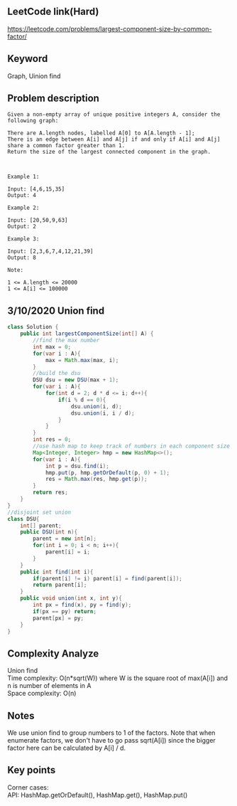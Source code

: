 ## LeetCode link(Hard)
https://leetcode.com/problems/largest-component-size-by-common-factor/

## Keyword
Graph, Uinion find

## Problem description
```
Given a non-empty array of unique positive integers A, consider the following graph:

There are A.length nodes, labelled A[0] to A[A.length - 1];
There is an edge between A[i] and A[j] if and only if A[i] and A[j] share a common factor greater than 1.
Return the size of the largest connected component in the graph.

 

Example 1:

Input: [4,6,15,35]
Output: 4

Example 2:

Input: [20,50,9,63]
Output: 2

Example 3:

Input: [2,3,6,7,4,12,21,39]
Output: 8

Note:

1 <= A.length <= 20000
1 <= A[i] <= 100000
```
## 3/10/2020 Union find

```java
class Solution {
    public int largestComponentSize(int[] A) {
        //find the max number
        int max = 0;
        for(var i : A){
            max = Math.max(max, i);
        }
        //build the dsu
        DSU dsu = new DSU(max + 1);
        for(var i : A){
            for(int d = 2; d * d <= i; d++){
                if(i % d == 0){
                    dsu.union(i, d);
                    dsu.union(i, i / d);
                }
            }
        }
        int res = 0;
        //use hash map to keep track of numbers in each component size
        Map<Integer, Integer> hmp = new HashMap<>();
        for(var i : A){
            int p = dsu.find(i);
            hmp.put(p, hmp.getOrDefault(p, 0) + 1);
            res = Math.max(res, hmp.get(p));
        }
        return res;
    }
}
//disjoint set union
class DSU{
    int[] parent;
    public DSU(int n){
        parent = new int[n];
        for(int i = 0; i < n; i++){
            parent[i] = i;
        }
    }
    public int find(int i){
        if(parent[i] != i) parent[i] = find(parent[i]);
        return parent[i];
    }
    public void union(int x, int y){
        int px = find(x), py = find(y);
        if(px == py) return;
        parent[px] = py;
    }
}
```

## Complexity Analyze
Union find\
Time complexity: O(n*sqrt(W)) where W is the square root of max(A[i]) and n is number of elements in A\
Space complexity: O(n)

## Notes
We use union find to group numbers to 1 of the factors. Note that when enumerate factors, we don't have to go pass sqrt(A[i]) since the bigger factor here can be calculated by A[i] / d.

## Key points
Corner cases: \
API: HashMap.getOrDefault(), HashMap.get(), HashMap.put()